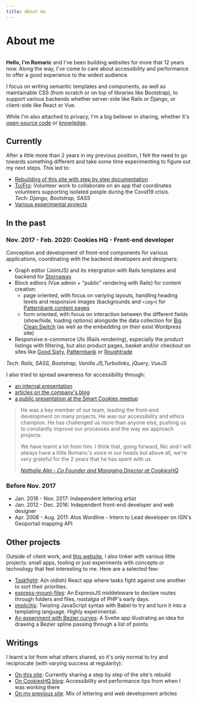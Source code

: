 ```yaml
---
title: About me
---
```


About me
===

<div>

<img src="/media/me.png" alt="" class="avatar" role="presentation">

**Hello, I'm Romaric** and I've been building websites for more that 12 years now. Along the way, I've come to care about accessibility and performance to offer a good experience to the widest audience.

I focus on writing semantic templates and components, as well as maintainable CSS (from scratch or on top of libraries like Bootstrap),
to support various backends whether server-side like Rails or Django, or client-side like React or Vue.

</div>

While I'm also attached to privacy, I'm a big believer in sharing, whether it's [open-source code][github-profile] or [knowledge](#writings).

Currently
---

After a little more than 2 years in my previous position, I felt the need to go towards something different and take some time experimenting to figure out my next steps. This led to:

- [Rebuilding of this site with step by step documentation ](/posts/)
- [To/Fro][to-fro]: Volunteer work to collaborate on an app that coordinates volunteers supporting isolated people during the Covid19 crisis.<br> *Tech: Django, Bootstrap, SASS*
- [Various experimental projects](#other-projects)

In the past
---

### Nov. 2017 - Feb. 2020: Cookies HQ - Front-end developer

Conception and development of front-end components for various applications, coordinating with the backend developers and designers:

- Graph editor (JointJS) and its intergration with Rails templates and backend for [Stornaway][stornaway]
- Block editors (Vue admin + "public" rendering with Rails) for content creation:
  - page oriented, with focus on variying layouts, handling heading levels and responsive images (backgrounds and `<img>`) for [Patternbank content pages][patternbank]
  - form oriented, with focus on interaction between the different fields (show/hide, loading options) alongside the data collection for [Big Clean Switch][big-clean-switch] (as well as the embedding on their exist Wordpress site)
- Responsive e-commerce UIs (Rails rendering), especially the product listings with filtering, but also product pages, basket and/or checkout on sites like [Good Sixty], [Patternbank][patternbank-studio] or [Roughtrade]

*Tech: Rails, SASS, Bootstrap, Vanilla JS,Turbolinks, jQuery, VueJS*

I also tried to spread awareness for accessibility through:

- [an internal presentation][cookieshq-presentation]
- [articles on the company's blog][articles-at-cookies]
- [a public presentation at the Smart Cookies meetup][smart-cookies-accessibility]

<blockquote>

He was a key member of our team, leading the front-end development on many projects. He was our accessibility and ethics champion. He has challenged us more than anyone else, pushing us to constantly improve our processes and the way we approach projects.

We have learnt a lot from him. I think that, going forward, Nic and I will always have a little Romaric's voice in our heads but above all, we're very grateful for the 2 years that he has spent with us.

<cite><a href="https://www.linkedin.com/feed/update/urn%3Ali%3Aactivity%3A6638408058257055744/">Nathalie Alpi - Co Founder and Managing Director at CookiesHQ</a></cite>
</blockquote>

### Before Nov. 2017

- Jan. 2016 - Nov. 2017: Independent lettering artist
- Jan. 2012 - Dec. 2016: Independent front-end developer and web designer
- Apr. 2008 - Aug. 2011: Atos Wordline - Intern to Lead developer on IGN's Geoportail mapping API

Other projects
---

Outside of client work, and [this website][romaricpascal.is], I also tinker with various little projects: small apps, tooling or just experiments with concepts or technology that feel interesting to me. Here are a selected few:

- [Taskfight]: A(n oldish) React app where tasks fight against one another to sort their priorities.
- [express-mount-files]: An ExpressJS middeleware to declare routes through folders and files, nostalgia of PHP's early days.
- [implicitjs]: Twisting JavaScript syntax with Babel to try and turn it into a templating language. Highly experimental.
- [An experiment with Bezier curves][bezier-experiment]: A Svelte app illustrating an idea for drawing a Bezier spline passing through a list of points.

Writings
---

I learnt a lot from what others shared, so it's only normal to try and reciprocate (with varying success at regularity):

- [On this site](/posts/): Currently sharing a step by step of the site's rebuild
- [On CookiesHQ blog][articles-at-cookies]: Accessibility and performance tips from when I was working there
- [On my previous site](https://old.romaricpascal.is/writing-about/): Mix of lettering and web development articles

[stornaway]: https://www.stornaway.io/#homevideoplayer
[big-clean-switch]: https://bigcleanswitch.org/
[patternbank]: https://patterbank.com
[patternbank-studio]: https://patternbank.com/studio
[Roughtrade]: https://www.roughtrade.com/gb/s
[Good Sixty]: https://www.goodsixty.co.uk/retailers/bristol/115-earthcake
[to-fro]: https://github.com/cgillions/to-fro/
[hpe-loom]: https://community.hpe.com/t5/behind-the-scenes-at-labs/an-oral-history-of-the-machine-chapter-six-moving-from/ba-p/6934962
[hpe-loom-source]: https://github.com/HewlettPackard/loom
[cookieshq-presentation]: https://www.cookieshq.co.uk/posts/building-accessible-websites-is-a-job-for-the-whole-team
[articles-at-cookies]: https://www.cookieshq.co.uk/posts/author/romaric
[smart-cookies-accessibility]: https://www.meetup.com/Smart-Cookies-Bristol/events/264888812/
[Taskfight]: https://taskfight.romaricpascal.com
[express-mount-files]: https://github.com/rhumaric/express-mount-files
[implicitjs]: https://github.com/rhumaric/implicitjs
[romaricpascal.is]: https://github.com/rhumaric/romaricpascal.is
[bezier-experiment]: https://github.com/rhumaric/bezier-spline-experiment
[github-profile]: https://github.com/rhumaric/
